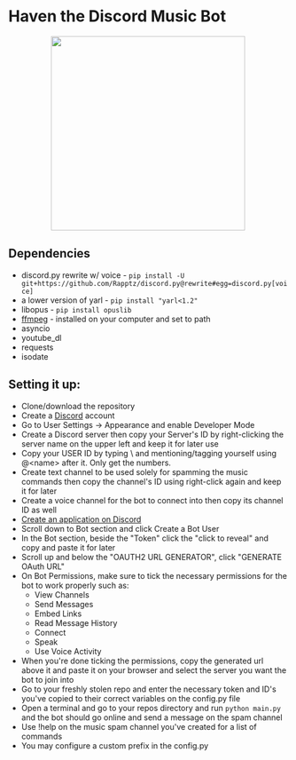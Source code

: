# Haven the Discord Music Bot
<p align="center">
    <img src="https://bitbucket.org/alexanderpaul/marinas-utility-music/raw/cade778b68c69033d66f5b59980c95006d3357f7/haven.jpg" width="350">
</p>

## Dependencies
* discord.py rewrite w/ voice - ```pip install -U git+https://github.com/Rapptz/discord.py@rewrite#egg=discord.py[voice]```
* a lower version of yarl - ```pip install "yarl<1.2"```
* libopus - ```pip install opuslib```
* [ffmpeg](https://www.ffmpeg.org/download.html) - installed on your computer and set to path
* asyncio
* youtube_dl
* requests
* isodate

## Setting it up:  
* Clone/download the repository  
* Create a [Discord](https://discordapp.com/) account
* Go to User Settings -> Appearance and enable Developer Mode
* Create a Discord server then copy your Server's ID by right-clicking the server name on the upper left and keep it for later use
* Copy your USER ID by typing \\ and mentioning/tagging yourself using @<name\> after it. Only get the numbers. 
* Create text channel to be used solely for spamming the music commands then copy the channel's ID using right-click again and keep it for later  
* Create a voice channel for the bot to connect into then copy its channel ID as well  
* [Create an application on Discord](https://discordapp.com/developers/applications/me)  
* Scroll down to Bot section and click Create a Bot User  
* In the Bot section, beside the "Token" click the "click to reveal" and copy and paste it for later   
* Scroll up and below the "OAUTH2 URL GENERATOR", click "GENERATE OAuth URL"  
* On Bot Permissions, make sure to tick the necessary permissions for the bot to work properly such as:  
    * View Channels
    * Send Messages
    * Embed Links
    * Read Message History
    * Connect
    * Speak
    * Use Voice Activity
* When you're done ticking the permissions, copy the generated url above it and paste it on your browser and select the server you want the bot to join into  
* Go to your freshly stolen repo and enter the necessary token and ID's you've copied to their correct variables on the config.py file
* Open a terminal and go to your repos directory and run ```python main.py``` and the bot should go online and send a message on the spam channel
* Use !help on the music spam channel you've created for a list of commands 
* You may configure a custom prefix in the config.py